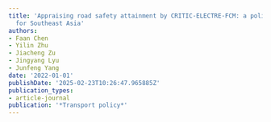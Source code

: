 ```yaml
---
title: 'Appraising road safety attainment by CRITIC-ELECTRE-FCM: a policymaking support
  for Southeast Asia'
authors:
- Faan Chen
- Yilin Zhu
- Jiacheng Zu
- Jingyang Lyu
- Junfeng Yang
date: '2022-01-01'
publishDate: '2025-02-23T10:26:47.965885Z'
publication_types:
- article-journal
publication: '*Transport policy*'
---
```

